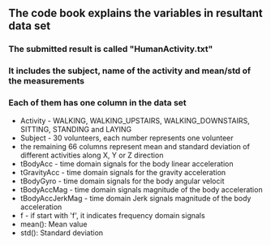 ## The code book explains the variables in resultant data set
### The submitted result is called "HumanActivity.txt"
### It includes the subject, name of the activity and mean/std of the measurements
### Each of them has one column in the data set
* Activity - WALKING, WALKING_UPSTAIRS, WALKING_DOWNSTAIRS, SITTING, STANDING and LAYING
* Subject - 30 volunteers, each number represents one volunteer
* the remaining 66 columns represent mean and standard deviation of different activities along X, Y or Z direction
* tBodyAcc - time domain signals for the body linear acceleration
* tGravityAcc - time domain signals for the gravity acceleration
* tBodyGyro - time domain signals for the body angular velocit
* tBodyAccMag - time domain signals magnitude of the body acceleration
* tBodyAccJerkMag - time domain Jerk signals magnitude of the body acceleration
* f - if start with 'f', it indicates frequency domain signals
* mean(): Mean value
* std(): Standard deviation
